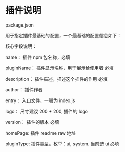 # 插件说明

package.json

用于指定插件最基础的配置，一个最基础的配置信息如下：

核心字段说明：

name： 插件 npm 包名称，必填

pluginName： 插件显示名称，用于展示给使用者 必填

description： 插件描述，描述这个插件的作用 必填

author： 插件作者

entry： 入口文件，一般为 index.js

logo： 尺寸建议 200 * 200, 插件的 logo

version： 插件的版本 必填

homePage: 插件 readme raw 地址

pluginType: 插件类型，枚举：ui, system. 当前选 ui 必填

